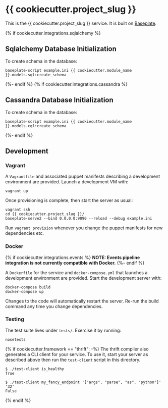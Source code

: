 # {{ cookiecutter.project_slug }}

This is the {{ cookiecutter.project_slug }} service. It is built on [Baseplate].

[Baseplate]: https://reddit.github.io/baseplate/

{% if cookiecutter.integrations.sqlalchemy %}
## Sqlalchemy Database Initialization

To create schema in the database:

    baseplate-script example.ini {{ cookiecutter.module_name }}.models.sql:create_schema

{%- endif %}
{% if cookiecutter.integrations.cassandra %}
## Cassandra Database Initialization

To create schema in the database:

    baseplate-script example.ini {{ cookiecutter.module_name }}.models.cql:create_schema

{%- endif %}
## Development

### Vagrant

A `Vagrantfile` and associated puppet manifests describing a development
environment are provided. Launch a development VM with:

    vagrant up

Once provisioning is complete, then start the server as usual:

    vagrant ssh
    cd {{ cookiecutter.project_slug }}/
    baseplate-serve2 --bind 0.0.0.0:9090 --reload --debug example.ini

Run `vagrant provision` whenever you change the puppet manifests for new
dependencies etc.

### Docker
{% if cookiecutter.integrations.events %}
**NOTE: Events pipeline integration is not currently compatible with Docker.**
{%- endif %}

A `Dockerfile` for the service and `docker-compose.yml` that launches a
development environment are provided. Start the development server with:

    docker-compose build
    docker-compose up

Changes to the code will automatically restart the server. Re-run the build
command any time you change dependencies.

### Testing

The test suite lives under `tests/`. Exercise it by running:

    nosetests

{% if cookiecutter.framework == "thrift": -%}
The thrift compiler also generates a CLI client for your service. To use it,
start your server as described above then run the `test-client` script in this
directory.

    $ ./test-client is_healthy
    True

    $ ./test-client my_fancy_endpoint '["args", "parse", "as", "python"]' '32'
    False

{% endif %}
